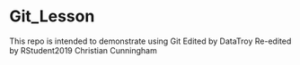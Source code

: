 # Git_Lesson
This repo is intended to demonstrate using Git
Edited by DataTroy
Re-edited by RStudent2019
Christian Cunningham
